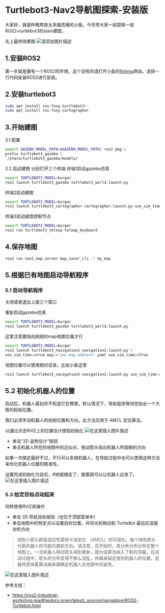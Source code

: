 # Turtlebot3-Nav2导航图探索-安装版

大家好，我是昨晚熬夜太多脑壳痛的小鱼。今天带大家一起探索一些ROS2+turtlebot3的slam建图。

先上最终效果图
![请添加图片描述](https://img-blog.csdnimg.cn/1bcce0bd54cd42049d1ab704560f55bb.gif)

## 1.安装ROS2

第一步就是要有一个ROS2的环境，这个没有的请打开小鱼的[fishros](https://fishros.com/)网站，选择一行代码安装ROS2进行安装。

## 2.安装turtlebot3
```bash
sudo apt install ros-foxy-turtlebot3*
sudo apt install ros-foxy-cartographer 
```


## 3.开始建图
3.1 配置
```bash
export GAZEBO_MODEL_PATH=$GAZEBO_MODEL_PATH:`ros2 pkg \
prefix turtlebot3_gazebo \
`/share/turtlebot3_gazebo/models/
```
3.2 启动建图
分别打开三个终端
终端1启动gazebo仿真

```bash
export TURTLEBOT3_MODEL=burger
ros2 launch turtlebot3_gazebo turtlebot3_world.launch.py
```
终端2启动建图

```bash
export TURTLEBOT3_MODEL=burger
ros2 launch turtlebot3_cartographer cartographer.launch.py use_sim_time:=True
```
终端3启动键盘控制节点

```bash
export TURTLEBOT3_MODEL=burger
ros2 run turtlebot3_teleop teleop_keyboard
```
## 4.保存地图
```bash
ros2 run nav2_map_server map_saver_cli -f my_map
```


## 5.根据已有地图启动导航程序
### 5.1 启动导航程序

关闭或者退出上面三个窗口

重新启动gazebo仿真

```bash
export TURTLEBOT3_MODEL=burger
ros2 launch turtlebot3_gazebo turtlebot3_world.launch.py
```

这里注意要指向刚刚的map地图位置才行
```bash
export TURTLEBOT3_MODEL=burger
ros2 launch turtlebot3_navigation2 navigation2.launch.py \
use_sim_time:=true map:="you map address".yaml use_sim_time:=True
```
地图位置可以使用相对目录，比如小鱼这里

```bash
ros2 launch turtlebot3_navigation2 navigation2.launch.py use_sim_time:=true map:=map/my_map.yaml 
```


## 5.2 初始化机器人的位置
启动后，机器人最初并不知道它在哪里。默认情况下，导航程序等待您给出一个大致的起始位置。

我们必须手动机器人的初始位置和方向。此方法应用于 AMCL 定位算法。

以通过点击RVIZ上的位置估计按钮初始化
![在这里插入图片描述](https://img-blog.csdnimg.cn/6116582ec1bd4704ac56e3102e941ba4.png)
- 单击"2D 姿势估计"按钮
- 单击机器人所在的地图中的近似点，拖动箭头指出机器人所面朝的方向

如果一次搞定最好不过，不行可以多搞机器人，在导航过程中也可以使用这种方法来优化机器人位置的精准性。

设置完成初始化为自后，tf树就搞定了，接着就可以让机器人出发了。
![在这里插入图片描述](https://img-blog.csdnimg.cn/a7a3a201e1d0425da56bda34aa5b8d7f.png?x-oss-process=image/watermark,type_ZHJvaWRzYW5zZmFsbGJhY2s,shadow_50,text_Q1NETiBA6bG86aaZUk9T,size_20,color_FFFFFF,t_70,g_se,x_16)

### 5.3 给定目标点动起来
同样使用RVIZ来操作

- 单击 2D 导航目标按钮（也位于顶部菜单中）
- 单击地图中的特定点以设置目标位置，并将光标拖动到 TurtleBot 最后应该面对的方向

>绿色小箭头群是适应性蒙特卡洛定位 （AMCL）的可视化。每个绿色箭头代表机器人的可能位置和方向。请注意，在开始时，其分布分布分布在整个地图上。一旦机器人移动箭头得到更新，因为该算法纳入了新的测量。在运动过程中，箭头的分布变得不那么混乱，并越来越定居到机器人的位置，这最终意味着算法越来越确定机器人在地图中的姿势。

![在这里插入图片描述](https://img-blog.csdnimg.cn/23351e7520654b978b09f5388fab839e.png?x-oss-process=image/watermark,type_ZHJvaWRzYW5zZmFsbGJhY2s,shadow_50,text_Q1NETiBA6bG86aaZUk9T,size_20,color_FFFFFF,t_70,g_se,x_16)


参考文档：
- https://ros2-industrial-workshop.readthedocs.io/en/latest/_source/navigation/ROS2-Turtlebot.html


